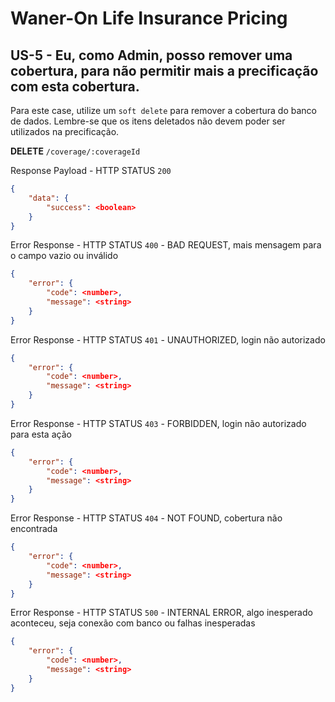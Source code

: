 # Waner-On Life Insurance Pricing

## US-5 - Eu, como Admin, posso remover uma cobertura, para não permitir mais a precificação com esta cobertura.

Para este case, utilize um `soft delete` para remover a cobertura do banco de dados. Lembre-se que os itens deletados não devem poder ser utilizados na precificação.


**DELETE** `/coverage/:coverageId`


Response Payload - HTTP STATUS `200`
```json
{
    "data": {
        "success": <boolean>
    }
}
```

Error Response - HTTP STATUS `400` - BAD REQUEST, mais mensagem para o campo vazio ou inválido
```json
{
    "error": {
        "code": <number>,
        "message": <string>
    }
}
```

Error Response - HTTP STATUS `401` - UNAUTHORIZED, login não autorizado
```json
{
    "error": {
        "code": <number>,
        "message": <string>
    }
}
```

Error Response - HTTP STATUS `403` - FORBIDDEN, login não autorizado para esta ação
```json
{
    "error": {
        "code": <number>,
        "message": <string>
    }
}
```

Error Response - HTTP STATUS `404` - NOT FOUND, cobertura não encontrada
```json
{
    "error": {
        "code": <number>,
        "message": <string>
    }
}
```

Error Response - HTTP STATUS `500` - INTERNAL ERROR, algo inesperado aconteceu, seja conexão com banco ou falhas inesperadas
```json
{
    "error": {
        "code": <number>,
        "message": <string>
    }
}
```
